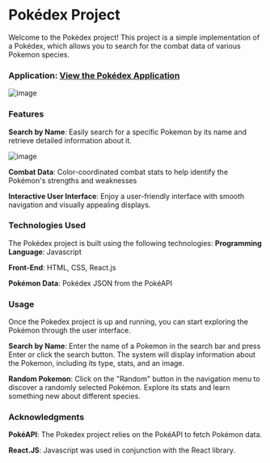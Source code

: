 # Pokédex Project

Welcome to the Pokédex project! This project is a simple implementation of a Pokédex, which allows you to search for the combat data of various Pokemon species. 

### Application: [View the Pokédex Application](https://jlpokedex.netlify.app/)
![image](https://github.com/jiayul5339/Pokedex/assets/98488999/15dce7be-0867-47ce-9cbc-4e41abd1a41f)

### Features

**Search by Name**: Easily search for a specific Pokemon by its name and retrieve detailed information about it.

![image](https://github.com/jiayul5339/Pokedex/assets/98488999/45d96127-c33e-41c6-a8f6-59b4f17b0f88)

**Combat Data**: Color-coordinated combat stats to help identify the Pokémon's strengths and weaknesses

**Interactive User Interface**: Enjoy a user-friendly interface with smooth navigation and visually appealing displays.




### Technologies Used

The Pokédex project is built using the following technologies:
**Programming Language**: Javascript

**Front-End**: HTML, CSS, React.js

**Pokémon Data**: Pokédex JSON from the PokéAPI

### Usage
Once the Pokedex project is up and running, you can start exploring the Pokémon through the user interface.

**Search by Name**: Enter the name of a Pokemon in the search bar and press Enter or click the search button. The system will display information about the Pokemon, including its type, stats, and an image.

**Random Pokemon**: Click on the "Random" button in the navigation menu to discover a randomly selected Pokémon. Explore its stats and learn something new about different species.


### Acknowledgments 
**PokéAPI**: The Pokedex project relies on the PokéAPI to fetch Pokémon data.

**React.JS**: Javascript was used in conjunction with the React library.

